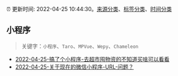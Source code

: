 :alarm_clock: 更新时间: 2022-04-25 10:44:30。[来源分类](../README.md)、[标签分类](../TAGS.md)、[时间分类](../TIMELINE.md)

## 小程序


> 关键字：`小程序`、`Taro`、`MPVue`、`Wepy`、`Chameleon`



- [2022-04-25-搞了个小程序-去超市囤物资的不知道买啥可以看看](https://www.v2ex.com/t/849189) 
- [2022-04-25-关于现在的微信小程序-URL-问题？](https://www.v2ex.com/t/849177) 